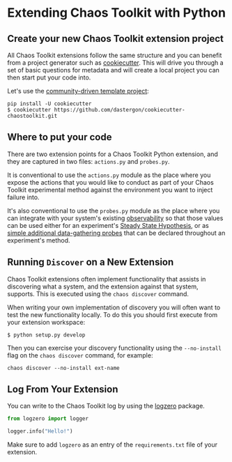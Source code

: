 # Extending Chaos Toolkit with Python

## Create your new Chaos Toolkit extension project

All Chaos Toolkit extensions follow the same structure and you can benefit from
a project generator such as [cookiecutter][]. This will drive you through a set
of basic questions for metadata and will create a local project you can then
start put your code into.

[cookiecutter]: https://github.com/audreyr/cookiecutter

Let's use the [community-driven template project][tpl]:

[tpl]: https://github.com/dastergon/cookiecutter-chaostoolkit

```console
pip install -U cookiecutter
$ cookiecutter https://github.com/dastergon/cookiecutter-chaostoolkit.git
```

## Where to put your code

There are two extension points for a Chaos Toolkit Python extension, and they
are captured in two files: `actions.py` and `probes.py`.

It is conventional to use the `actions.py` module as the place where you expose
the actions that you would like to conduct as part of your Chaos Toolkit
experimental method against the environment you want to inject failure into.

It's also conventional to use the `probes.py` module as the place where you can
integrate with your system's existing
[observability](https://www.infoq.com/articles/charity-majors-observability-failure)
so that those values can be used either for an experiment's
[Steady State Hypothesis][hypothesis], or as
[simple additional data-gathering probes][simple-probe] that can be declared
throughout an experiment's method.

[hypothesis]: ../api/experiment.md#steady-state-probe-tolerance
[simple-probe]: ../api/experiment.md#probe

## Running `Discover` on a New Extension

Chaos Toolkit extensions often implement functionality that assists in 
discovering what a system, and the extension against that system, supports. This
is executed using the `chaos discover` command.

When writing your own implementation of discovery you will often want to test 
the new functionality locally. To do this you should first execute from your 
extension workspace:

`$ python setup.py develop`

Then you can exercise your discovery functionality using the `--no-install` flag
 on the `chaos discover` command, for example:

`chaos discover --no-install ext-name`

## Log From Your Extension

You can write to the Chaos Toolkit log by using the [logzero][] package.

[logzero]: https://logzero.readthedocs.io/en/latest/

```python
from logzero import logger

logger.info("Hello!")
```

Make sure to add `logzero` as an entry of the `requirements.txt` file of your
extension.
